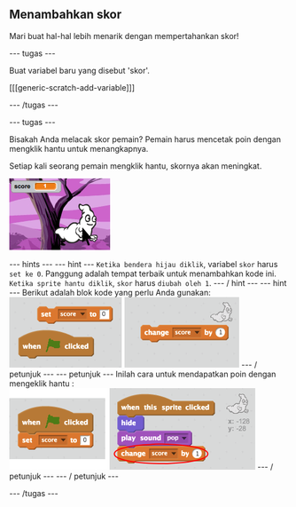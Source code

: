 ## Menambahkan skor

Mari buat hal-hal lebih menarik dengan mempertahankan skor!

\--- tugas \---

Buat variabel baru yang disebut 'skor'.

[[[generic-scratch-add-variable]]]

\--- /tugas \---

\--- tugas \---

Bisakah Anda melacak skor pemain? Pemain harus mencetak poin dengan mengklik hantu untuk menangkapnya.

Setiap kali seorang pemain mengklik hantu, skornya akan meningkat.

![Meningkatkan skor](images/ghost-score-test.png)

\--- hints \--- \--- hint \--- `Ketika bendera hijau diklik`, variabel `skor` harus `set ke 0`. Panggung adalah tempat terbaik untuk menambahkan kode ini. `Ketika sprite hantu diklik`, `skor` harus `diubah oleh 1`. \--- / hint \--- \--- hint \--- Berikut adalah blok kode yang perlu Anda gunakan: ![screenshot](images/ghost-score-blocks.png) \--- / petunjuk \--- \--- petunjuk \--- Inilah cara untuk mendapatkan poin dengan mengeklik hantu : ![screenshot](images/ghost-score-code.png) \--- / petunjuk \--- \--- / petunjuk \---

\--- /tugas \---